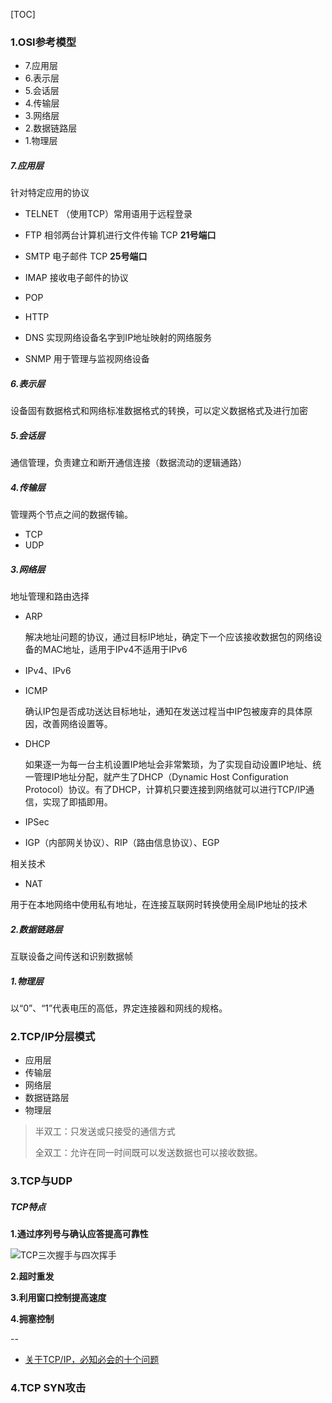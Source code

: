 [TOC]

### 1.OSI参考模型

- 7.应用层
- 6.表示层
- 5.会话层
- 4.传输层
- 3.网络层
- 2.数据链路层
- 1.物理层


##### 7.应用层

针对特定应用的协议

- TELNET （使用TCP）常用语用于远程登录
- FTP 相邻两台计算机进行文件传输 TCP **21号端口**
- SMTP 电子邮件 TCP **25号端口**

 - IMAP 接收电子邮件的协议
 - POP

- HTTP
- DNS 实现网络设备名字到IP地址映射的网络服务
- SNMP 用于管理与监视网络设备

##### 6.表示层

设备固有数据格式和网络标准数据格式的转换，可以定义数据格式及进行加密

##### 5.会话层

通信管理，负责建立和断开通信连接（数据流动的逻辑通路）

##### 4.传输层

管理两个节点之间的数据传输。

- TCP
- UDP


##### 3.网络层

地址管理和路由选择

- ARP

	解决地址问题的协议，通过目标IP地址，确定下一个应该接收数据包的网络设备的MAC地址，适用于IPv4不适用于IPv6
- IPv4、IPv6
- ICMP

	确认IP包是否成功送达目标地址，通知在发送过程当中IP包被废弃的具体原因，改善网络设置等。

- DHCP

	如果逐一为每一台主机设置IP地址会非常繁琐，为了实现自动设置IP地址、统一管理IP地址分配，就产生了DHCP（Dynamic Host Configuration Protocol）协议。有了DHCP，计算机只要连接到网络就可以进行TCP/IP通信，实现了即插即用。
	
- IPSec
- IGP（内部网关协议）、RIP（路由信息协议）、EGP  

相关技术

- NAT
 
 用于在本地网络中使用私有地址，在连接互联网时转换使用全局IP地址的技术

##### 2.数据链路层

互联设备之间传送和识别数据帧

##### 1.物理层

以“0”、“1”代表电压的高低，界定连接器和网线的规格。

### 2.TCP/IP分层模式

- 应用层
- 传输层
- 网络层
- 数据链路层
- 物理层


>半双工：只发送或只接受的通信方式
>
>全双工：允许在同一时间既可以发送数据也可以接收数据。


### 3.TCP与UDP

##### TCP特点

**1.通过序列号与确认应答提高可靠性**

![TCP三次握手与四次挥手](https://github.com/sparkfengbo/AndroidNotes/blob/master/PictureRes/NET/http%E6%8C%81%E4%B9%85%E8%BF%9E%E6%8E%A51.png?raw=true)

**2.超时重发**

**3.利用窗口控制提高速度**

**4.拥塞控制**

--


- [关于TCP/IP，必知必会的十个问题](https://mp.weixin.qq.com/s/qn5fw8yHvjBou6Ps2Xo9Lw)


### 4.TCP SYN攻击



